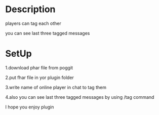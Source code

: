 <h1>Description</h1>
 
 players can tag each other
 
 you can see last three tagged messages

<h1>SetUp</h1>

1.download phar file from poggit
 
2.put fhar file in yor plugin folder

3.write name of online player in chat to tag them

4.also you can see last three tagged messages by using /tag command

I hope you enjoy plugin
    
